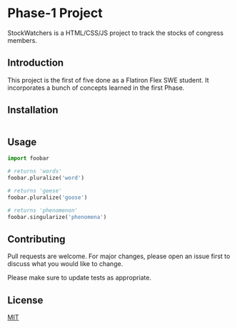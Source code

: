 # Phase-1 Project

StockWatchers is a HTML/CSS/JS project to track the stocks of congress members.

## Introduction

This project is the first of five done as a Flatiron Flex SWE student. It incorporates a bunch of concepts learned in the first Phase.

## Installation




```bash

```

## Usage

```python
import foobar

# returns 'words'
foobar.pluralize('word')

# returns 'geese'
foobar.pluralize('goose')

# returns 'phenomenon'
foobar.singularize('phenomena')
```

## Contributing
Pull requests are welcome. For major changes, please open an issue first to discuss what you would like to change.

Please make sure to update tests as appropriate.

## License
[MIT](https://choosealicense.com/licenses/mit/)